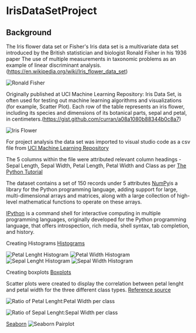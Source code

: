 IrisDataSetProject
==========================================================
Background
----------------------------------------------------------
The Iris flower data set or Fisher's Iris data set is a multivariate data set introduced by the British statistician and biologist Ronald Fisher in his 1936 paper The use of multiple measurements in taxonomic problems as an example of linear discriminant analysis.(https://en.wikipedia.org/wiki/Iris_flower_data_set)

![Ronald Fisher](R._A._Fischer.jpg)  

Originally published at UCI Machine Learning Repository: Iris Data Set, is often used for testing out machine learning algorithms and visualizations (for example, Scatter Plot). Each row of the table represents an iris flower, including its species and dimensions of its botanical parts, sepal and petal, in centimeters.(https://gist.github.com/curran/a08a1080b88344b0c8a7)

![Iris Flower](IrisFlower.jpg)

For project analysis the data set was imported to visual studio code as a csv file from [UCI Machine Learning Repository](https://archive.ics.uci.edu/ml/datasets/iris)

The 5 columns within the file were attributed relevant column headings - Sepal Length, Sepal Width, Petal Length, Petal Width and Class as per [The Python Tutorial](https://docs.python.org/3.1/library/csv.html)

The dataset contains a set of 150 records under 5 attributes 
[NumPy](https://en.wikipedia.org/wiki/NumPy)is a library for the Python programming language, adding support for large, multi-dimensional arrays and matrices, along with a large collection of high-level mathematical functions to operate on these arrays.

[IPython](https://en.wikipedia.org/wiki/IPython) is a command shell for interactive computing in multiple programming languages, originally developed for the Python programming language, that offers introspection, rich media, shell syntax, tab completion, and history.

Creating Histograms
[Histograms](https://matplotlib.org/gallery/statistics/histogram_features.html)


![Petal Lenght Histogram](PetalLenghtHistogram.png)
![Petal Width Histogram](PetalWidthHistogram.png)
![Sepal Lenght Histogram](SepalLenghtHistogram.png)
![Sepal Width Histogram](SepalWidthHistogram.png)


Creating boxplots
[Boxplots](https://matplotlib.org/api/_as_gen/matplotlib.pyplot.boxplot.html)

Scatter plots were created to display the correlation between petal lenght and petal width for the three different class types. [Reference source](https://stackoverflow.com/questions/45862223/use-different-colors-in-scatterplot-for-iris-dataset)


![Ratio of Petal Lenght:Petal Width per class](Scatterplot_Ratio_Petal_Lenght_vs_Petal_Width.png)

![Ratio of Sepal Lenght:Sepal Width per class](Scatterplot_Sepal_Lenght_vs_Sepal_Width.png)

[Seaborn](https://stackoverflow.com/questions/46383645/seaborn-and-pd-scatter-matrix-plot-color-issues)
![Seaborn Pairplot](SeabornPairPlot.png)



